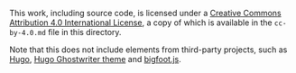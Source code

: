 This work, including source code, is licensed under a [Creative Commons Attribution 4.0 International License][cc], a copy of which is available in the `cc-by-4.0.md` file in this directory.

Note that this does not include elements from third-party projects, such as [Hugo][], [Hugo Ghostwriter theme][] and [bigfoot.js][].

[bigfoot.js]: http://www.bigfootjs.com/

[cc]: http://creativecommons.org/licenses/by/4.0/

[hugo]: https://gohugo.io/

[Hugo Ghostwriter theme]: https://github.com/roryg/ghostwriter

